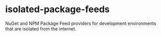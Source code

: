 # isolated-package-feeds

NuGet and NPM Package Feed providers for development environments that are isolated from the internet.
